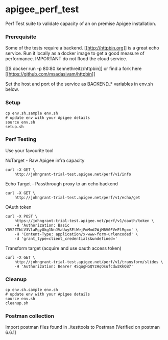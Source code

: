 # apigee_perf_test
Perf Test suite to validate capacity of an on premise Apigee installation.

### Prerequisite
Some of the tests require a backend. [[http://httpbin.org]] is a great echo service. Run it locally as a docker image to get a good measure of performance. IMPORTANT do not flood the cloud service.

[[$ docker run -p 80:80 kennethreitz/httpbin]] or find a fork here [[https://github.com/msadasivam/httpbin]]

Set the host and port of the service as BACKEND_* variables in env.sh below.

### Setup
    cp env.sh.sample env.sh
    # update env with your Apigee details
    source env.sh
    setup.sh


### Perf Testing
Use your favourite tool

NoTarget - Raw Apigee infra capacity

    curl -X GET \
        http://johngrant-trial-test.apigee.net/perf/v1/info

Echo Target - Passthrough proxy to an echo backend

    curl -X GET \
        http://johngrant-trial-test.apigee.net/perf/v1/echo/get

OAuth token

    curl -X POST \
        https://johngrant-trial-test.apigee.net/perf/v1/oauth/token \
        -H 'Authorization: Basic Y0V2ZThLV3VlaEgyUkg1NnJVaUwySEtWejFmMmd2WjM6V0FVeElMg==' \
        -H 'Content-Type: application/x-www-form-urlencoded' \
        -d 'grant_type=client_credentials&undefined='

Transform target (acquire and use oauth access token)

    curl -X GET \
        http://johngrant-trial-test.apigee.net/perf/v1/transform/slides \
        -H 'Authorization: Bearer 4SqugHGQYzHqOsufcdw2KkQB7'


### Cleanup
    cp env.sh.sample env.sh
    # update env with your Apigee details
    source env.sh
    cleanup.sh

### Postman collection
Import postman files found in ./testtools to Postman [Verified on postman 6.6.1]
